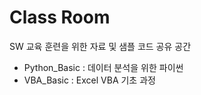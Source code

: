 # Class Room
SW 교육 훈련을 위한 자료 및 샘플 코드 공유 공간

 - Python_Basic : 데이터 분석을 위한 파이썬
 - VBA_Basic : Excel VBA 기초 과정
